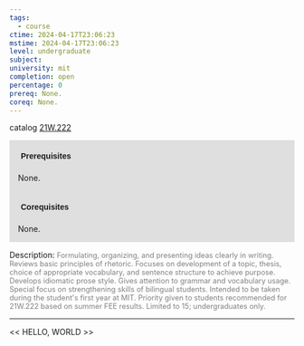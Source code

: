 ```yaml
---
tags:
  - course
ctime: 2024-04-17T23:06:23
mstime: 2024-04-17T23:06:23
level: undergraduate
subject: 
university: mit
completion: open
percentage: 0
prereq: None.
coreq: None.
---
```


catalog [21W.222](http://student.mit.edu/catalog/m21Wa.html#21W.222)

<span style="display: block; padding: 15px; background-color: rgb(100, 100, 100, 0.2);"><font id="m_prereq2659_0" style="display: block; font-family: Arial, sans-serif; font-weight: bold; padding: 5px">Prerequisites</font><br><span id="prereq2659_0">None.</span></span>
<span style="display: block; padding: 15px; background-color: rgb(100, 100, 100, 0.2);"><font id="m_coreq2659_0" style="display: block; font-family: Arial, sans-serif; font-weight: bold; padding: 5px">Corequisites</font><br><span id="coreq2659_0">None.</span></span>

<font style="">Description:</font>
<font style="color: grey; font-size: 0.8rem;">Formulating, organizing, and presenting ideas clearly in writing. Reviews basic principles of rhetoric. Focuses on development of a topic, thesis, choice of appropriate vocabulary, and sentence structure to achieve purpose. Develops idiomatic prose style. Gives attention to grammar and vocabulary usage. Special focus on strengthening skills of bilingual students. Intended to be taken during the student's first year at MIT. Priority given to students recommended for 21W.222 based on summer FEE results. Limited to 15; undergraduates only.</font>



---

<< HELLO, WORLD >>
